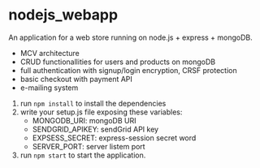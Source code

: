 # nodejs_webapp

An application for a web store running on node.js + express + mongoDB.
- MCV architecture
- CRUD functionallities for users and products on mongoDB
- full authentication with signup/login encryption, CRSF protection
- basic checkout with payment API
- e-mailing system

1. run `npm install` to install the dependencies
2. write your setup.js file exposing these variables:
   - MONGODB_URI: mongoDB URI
   - SENDGRID_APIKEY: sendGrid API key
   - EXPSESS_SECRET: express-session secret word
   - SERVER_PORT: server listem port
3. run `npm start` to start the application.
